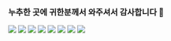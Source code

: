 ### 누추한 곳에 귀한분께서 와주셔서 감사합니다 👋





<img src = "https://img.shields.io/badge/Java-ED8B00?style=for-the-badge&logo=openjdk&logoColor=white" style: display="inline">
<img src = "https://img.shields.io/badge/JavaScript-F7DF1E?style=for-the-badge&logo=JavaScript&logoColor=white" style: display="inline">
<img src = "https://img.shields.io/badge/Python-3776AB?style=for-the-badge&logo=python&logoColor=white">
<img src = "https://img.shields.io/badge/HTML-239120?style=for-the-badge&logo=html5&logoColor=white">
<img src = "https://img.shields.io/badge/CSS-239120?&style=for-the-badge&logo=css3&logoColor=white">
<img src = "https://img.shields.io/badge/Android-3DDC84?style=for-the-badge&logo=android&logoColor=white">
<img src = "https://img.shields.io/badge/MySQL-00000F?style=for-the-badge&logo=mysql&logoColor=white">
<img src = "https://img.shields.io/badge/Flask-000000?style=for-the-badge&logo=flask&logoColor=white">
<!--
**bbmini96/bbmini96** is a ✨ _special_ ✨ repository because its `README.md` (this file) appears on your GitHub profile.

Here are some ideas to get you started:

- 🔭 I’m currently working on ...
- 🌱 I’m currently learning ...
- 👯 I’m looking to collaborate on ...
- 🤔 I’m looking for help with ...
- 💬 Ask me about ...
- 📫 How to reach me: ...
- 😄 Pronouns: ...
- ⚡ Fun fact: ...
-->
